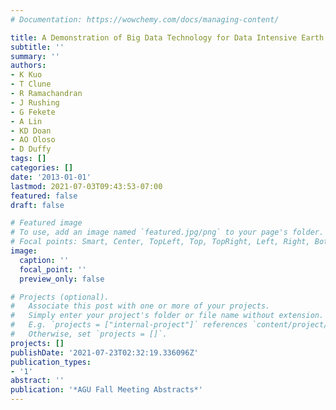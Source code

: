 ```yaml
---
# Documentation: https://wowchemy.com/docs/managing-content/

title: A Demonstration of Big Data Technology for Data Intensive Earth Science
subtitle: ''
summary: ''
authors:
- K Kuo
- T Clune
- R Ramachandran
- J Rushing
- G Fekete
- A Lin
- KD Doan
- AO Oloso
- D Duffy
tags: []
categories: []
date: '2013-01-01'
lastmod: 2021-07-03T09:43:53-07:00
featured: false
draft: false

# Featured image
# To use, add an image named `featured.jpg/png` to your page's folder.
# Focal points: Smart, Center, TopLeft, Top, TopRight, Left, Right, BottomLeft, Bottom, BottomRight.
image:
  caption: ''
  focal_point: ''
  preview_only: false

# Projects (optional).
#   Associate this post with one or more of your projects.
#   Simply enter your project's folder or file name without extension.
#   E.g. `projects = ["internal-project"]` references `content/project/deep-learning/index.md`.
#   Otherwise, set `projects = []`.
projects: []
publishDate: '2021-07-23T02:32:19.336096Z'
publication_types:
- '1'
abstract: ''
publication: '*AGU Fall Meeting Abstracts*'
---
```

